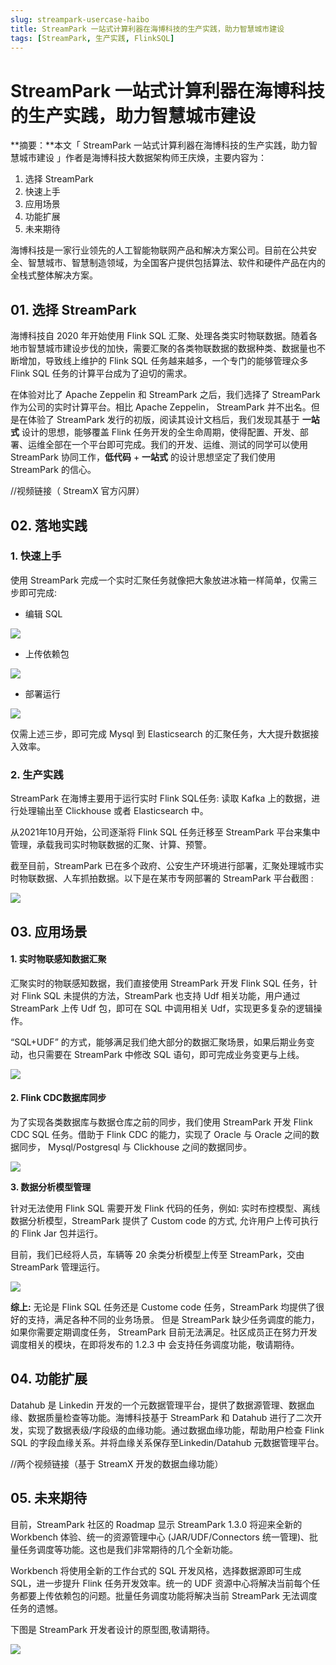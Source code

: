 ```yaml
---
slug: streampark-usercase-haibo
title: StreamPark 一站式计算利器在海博科技的生产实践，助力智慧城市建设
tags: [StreamPark, 生产实践, FlinkSQL]
---
```


# StreamPark 一站式计算利器在海博科技的生产实践，助力智慧城市建设

**摘要：**本文「 StreamPark 一站式计算利器在海博科技的生产实践，助力智慧城市建设 」作者是海博科技大数据架构师王庆焕，主要内容为：

1. 选择 StreamPark
2. 快速上手
3. 应用场景
4. 功能扩展
5. 未来期待

海博科技是一家行业领先的人工智能物联网产品和解决方案公司。目前在公共安全、智慧城市、智慧制造领域，为全国客户提供包括算法、软件和硬件产品在内的全栈式整体解决方案。

## **01. 选择 StreamPark**

海博科技自 2020 年开始使用 Flink SQL 汇聚、处理各类实时物联数据。随着各地市智慧城市建设步伐的加快，需要汇聚的各类物联数据的数据种类、数据量也不断增加，导致线上维护的 Flink SQL 任务越来越多，一个专门的能够管理众多 Flink SQL 任务的计算平台成为了迫切的需求。

在体验对比了 Apache Zeppelin 和 StreamPark 之后，我们选择了 StreamPark 作为公司的实时计算平台。相比 Apache Zeppelin， StreamPark 并不出名。‍‍‍‍‍‍‍‍‍‍‍‍但是在体验了 StreamPark 发行的初版，阅读其设计文档后，我们发现其基于 **一站式** 设计的思想，能够覆盖 Flink 任务开发的全生命周期，使得配置、开发、部署、运维全部在一个平台即可完成。我们的开发、运维、测试的同学可以使用 StreamPark 协同工作，**低代码** + **一站式** 的设计思想坚定了我们使用 StreamPark 的信心。

//视频链接（ StreamX 官方闪屏）



## **02. 落地实践**

### **1. 快速上手**

使用 StreamPark 完成一个实时汇聚任务就像把大象放进冰箱一样简单，仅需三步即可完成:

- 编辑 SQL

![](/blog/HaiBo/flink_sql.png)

- 上传依赖包

![](/blog/HaiBo/dependency.png)

- 部署运行

![](/blog/HaiBo/deploy.png)

仅需上述三步，即可完成 Mysql 到 Elasticsearch 的汇聚任务，大大提升数据接入效率。

### **2. 生产实践**

StreamPark 在海博主要用于运行实时 Flink SQL任务: 读取 Kafka 上的数据，进行处理输出至 Clickhouse 或者 Elasticsearch 中。

从2021年10月开始，公司逐渐将 Flink SQL 任务迁移至 StreamPark 平台来集中管理，承载我司实时物联数据的汇聚、计算、预警。

截至目前，StreamPark 已在多个政府、公安生产环境进行部署，汇聚处理城市实时物联数据、人车抓拍数据。以下是在某市专网部署的 StreamPark 平台截图 : 

![](/blog/HaiBo/application.png)

## **03. 应用场景**

#### **1. 实时物联感知数据汇聚**

汇聚实时的物联感知数据，我们直接使用 StreamPark 开发 Flink SQL 任务，针对 Flink SQL 未提供的方法，StreamPark 也支持 Udf 相关功能，用户通过 StreamPark 上传 Udf 包，即可在 SQL 中调用相关 Udf，实现更多复杂的逻辑操作。

“SQL+UDF” 的方式，能够满足我们绝大部分的数据汇聚场景，如果后期业务变动，也只需要在 StreamPark 中修改 SQL 语句，即可完成业务变更与上线。

![](/blog/HaiBo/data_aggregation.png)

#### **2. Flink CDC数据库同步**

为了实现各类数据库与数据仓库之前的同步，我们使用 StreamPark 开发 Flink CDC SQL 任务。借助于 Flink CDC 的能力，实现了 Oracle 与 Oracle 之间的数据同步， Mysql/Postgresql 与 Clickhouse 之间的数据同步。

![](/blog/HaiBo/flink_cdc.png)

**3. 数据分析模型管理**

针对无法使用 Flink SQL 需要开发 Flink 代码的任务，例如: 实时布控模型、离线数据分析模型，StreamPark 提供了 Custom code 的方式, 允许用户上传可执行的 Flink Jar 包并运行。

目前，我们已经将人员，车辆等 20 余类分析模型上传至 StreamPark，交由 StreamPark 管理运行。

![](/blog/HaiBo/data_aggregation.png)

**综上:** 无论是 Flink SQL 任务还是 Custome code 任务，StreamPark 均提供了很好的支持，满足各种不同的业务场景。 但是 StreamPark 缺少任务调度的能力，如果你需要定期调度任务， StreamPark 目前无法满足。社区成员正在努力开发调度相关的模块，在即将发布的 1.2.3 中 会支持任务调度功能，敬请期待。

## **04. 功能扩展**

Datahub 是 Linkedin 开发的一个元数据管理平台，提供了数据源管理、数据血缘、数据质量检查等功能。海博科技基于 StreamPark 和 Datahub 进行了二次开发，实现了数据表级/字段级的血缘功能。通过数据血缘功能，帮助用户检查 Flink SQL 的字段血缘关系。并将血缘关系保存至Linkedin/Datahub 元数据管理平台。

//两个视频链接（基于 StreamX 开发的数据血缘功能）



## **05. 未来期待**

目前，StreamPark 社区的 Roadmap 显示 StreamPark 1.3.0 将迎来全新的 Workbench 体验、统一的资源管理中心 (JAR/UDF/Connectors 统一管理)、批量任务调度等功能。这也是我们非常期待的几个全新功能。

Workbench 将使用全新的工作台式的 SQL 开发风格，选择数据源即可生成 SQL，进一步提升 Flink 任务开发效率。统一的 UDF 资源中心将解决当前每个任务都要上传依赖包的问题。批量任务调度功能将解决当前 StreamPark 无法调度任务的遗憾。

下图是 StreamPark 开发者设计的原型图,敬请期待。

![](/blog/HaiBo/data_source.png)
